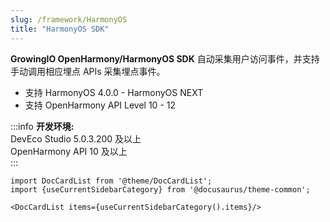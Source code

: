 ```yaml
---
slug: /framework/HarmonyOS
title: "HarmonyOS SDK"
---
```


**GrowingIO OpenHarmony/HarmonyOS SDK** 自动采集用户访问事件，并支持手动调用相应埋点 APIs 采集埋点事件。
- 支持 HarmonyOS 4.0.0 - HarmonyOS NEXT
- 支持 OpenHarmony API Level 10 - 12

:::info
**开发环境:** <br/>
DevEco Studio 5.0.3.200 及以上  
OpenHarmony API 10 及以上  
:::

```mdx-code-block
import DocCardList from '@theme/DocCardList';
import {useCurrentSidebarCategory} from '@docusaurus/theme-common';

<DocCardList items={useCurrentSidebarCategory().items}/>
```
